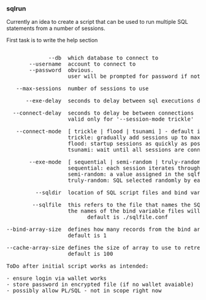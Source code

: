 <h3>sqlrun</h3>

Currently an idea to create a script that can be used to run multiple SQL statements from a number of sessions.

First task is to write the help section

<pre>

             --db  which database to connect to
       --username  account to connect to
       --password  obvious. 
                   user will be prompted for password if not on the command line

   --max-sessions  number of sessions to use

      --exe-delay  seconds to delay between sql executions defaults to 0.1 seconds

  --connect-delay  seconds to delay be between connections
                   valid only for '--session-mode trickle'

   --connect-mode  [ trickle | flood | tsunami ] - default is flood
                   trickle: gradually add sessions up to max-sessions
                   flood: startup sessions as quickly as possible
                   tsunami: wait until all sessions are connected before they are allowed to work

       --exe-mode  [ sequential | semi-random | truly-random ] - default is sequential
                   sequential: each session iterates through the SQL statements serially
                   semi-random: a value assigned in the sqlfile determines how frequently each SQL is executed
                   truly-random: SQL selected randomly by each session

         --sqldir  location of SQL script files and bind variable files. default is ./SQL

        --sqlfile  this refers to the file that names the SQL script files to use 
                   the names of the bind variable files will be defined here as well
						 default is ./sqlfile.conf

--bind-array-size  defines how many records from the bind array file are to be used per SQL execution
                   default is 1

--cache-array-size defines the size of array to use to retreive data - similar to 'set array' in sqlplus 
                   default is 100

ToDo after initial script works as intended:

- ensure login via wallet works
- store password in encrypted file (if no wallet avaiable)
- possibly allow PL/SQL - not in scope right now



</pre>

